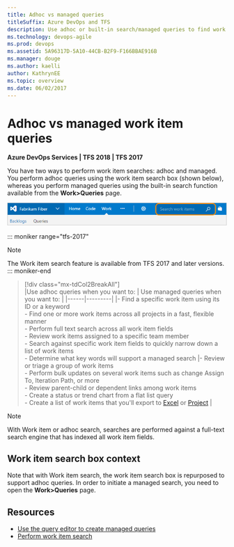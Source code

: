 ```yaml
---
title: Adhoc vs managed queries
titleSuffix: Azure DevOps and TFS
description: Use adhoc or built-in search/managed queries to find work items in Azure Boards & Team Foundation Server 
ms.technology: devops-agile
ms.prod: devops
ms.assetid: 5A96317D-5A10-44CB-B2F9-F166BBAE916B
ms.manager: douge
ms.author: kaelli
author: KathrynEE
ms.topic: overview
ms.date: 06/02/2017  
---
```


# Adhoc vs managed work item queries

**Azure DevOps Services | TFS 2018 | TFS 2017**



You have two ways to perform work item searches: adhoc and managed. You perform adhoc queries using the work item search box (shown below), whereas you perform managed queries using the built-in search function available from the **Work>Queries** page.  

![Search Work Items Text Box](_img/using-queries-search-box-ts.png)


::: moniker range="tfs-2017"
> [!NOTE]    
> The Work item search feature is available from TFS 2017 and later versions.     
::: moniker-end

>[!div class="mx-tdCol2BreakAll"]    
> |Use adhoc queries when you want to: | Use managed queries when you want to: |
> |------|---------|
> |- Find a specific work item using its ID or a keyword <br/>- Find one or more work items across all projects in a fast, flexible manner<br/>- Perform full text search across all work item fields<br/>- Review work items assigned to a specific team member<br/>- Search against specific work item fields to quickly narrow down a list of work items<br/>- Determine what key words will support a managed search |- Review or triage a group of work items<br/>- Perform bulk updates on several work items such as change Assign To, Iteration Path, or more<br/>- Review parent-child or dependent links among work items<br/>- Create a status or trend chart from a flat list query<br/>- Create a list of work items that you'll export to [Excel](../backlogs/office/bulk-add-modify-work-items-excel.md) or [Project](../backlogs/office/create-your-backlog-tasks-using-project.md) |

> [!NOTE]    
> With Work item or adhoc search, searches are performed against a full-text search engine that has indexed all work item fields.  


## Work item search box context 
Note that with  Work item search, the work item search box is repurposed to support adhoc queries. In order to initiate a managed search, you need to open the **Work>Queries** page. 


## Resources 

- [Use the query editor to create managed queries](using-queries.md)
- [Perform work item search](../../project/search/work-item-search.md)
 